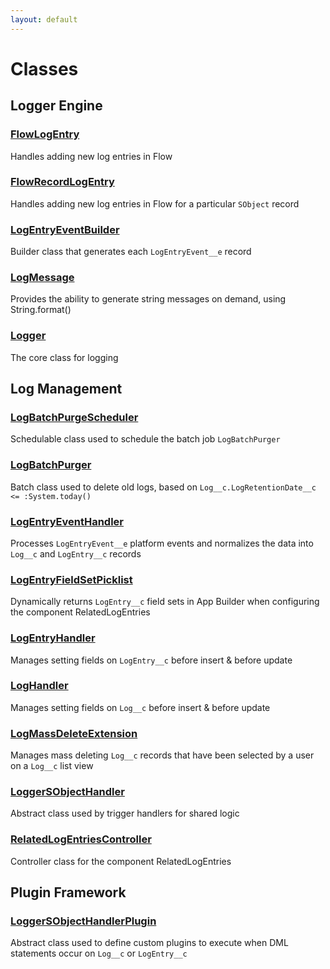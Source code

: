 ```yaml
---
layout: default
---
```


# Classes

## Logger Engine

### [FlowLogEntry](logger-engine/FlowLogEntry)

Handles adding new log entries in Flow

### [FlowRecordLogEntry](logger-engine/FlowRecordLogEntry)

Handles adding new log entries in Flow for a particular `SObject` record

### [LogEntryEventBuilder](logger-engine/LogEntryEventBuilder)

Builder class that generates each `LogEntryEvent__e` record

### [LogMessage](logger-engine/LogMessage)

Provides the ability to generate string messages on demand, using String.format()

### [Logger](logger-engine/Logger)

The core class for logging

## Log Management

### [LogBatchPurgeScheduler](log-management/LogBatchPurgeScheduler)

Schedulable class used to schedule the batch job `LogBatchPurger`

### [LogBatchPurger](log-management/LogBatchPurger)

Batch class used to delete old logs, based on `Log__c.LogRetentionDate__c <= :System.today()`

### [LogEntryEventHandler](log-management/LogEntryEventHandler)

Processes `LogEntryEvent__e` platform events and normalizes the data into `Log__c` and `LogEntry__c` records

### [LogEntryFieldSetPicklist](log-management/LogEntryFieldSetPicklist)

Dynamically returns `LogEntry__c` field sets in App Builder when configuring the component RelatedLogEntries

### [LogEntryHandler](log-management/LogEntryHandler)

Manages setting fields on `LogEntry__c` before insert & before update

### [LogHandler](log-management/LogHandler)

Manages setting fields on `Log__c` before insert & before update

### [LogMassDeleteExtension](log-management/LogMassDeleteExtension)

Manages mass deleting `Log__c` records that have been selected by a user on a `Log__c` list view

### [LoggerSObjectHandler](log-management/LoggerSObjectHandler)

Abstract class used by trigger handlers for shared logic

### [RelatedLogEntriesController](log-management/RelatedLogEntriesController)

Controller class for the component RelatedLogEntries

## Plugin Framework

### [LoggerSObjectHandlerPlugin](plugin-framework/LoggerSObjectHandlerPlugin)

Abstract class used to define custom plugins to execute when DML statements occur on `Log__c` or `LogEntry__c`
